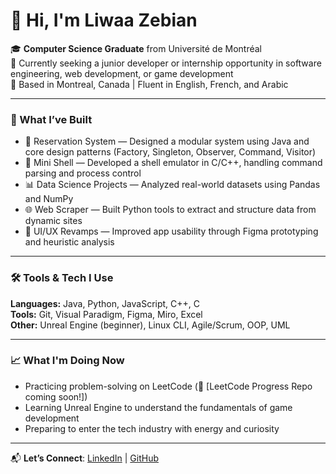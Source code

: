 # 👋 Hi, I'm Liwaa Zebian

🎓 **Computer Science Graduate** from Université de Montréal  
💼 Currently seeking a junior developer or internship opportunity in software engineering, web development, or game development  
📍 Based in Montreal, Canada | Fluent in English, French, and Arabic

---

### 🚀 What I’ve Built
- 🧩 Reservation System — Designed a modular system using Java and core design patterns (Factory, Singleton, Observer, Command, Visitor)
- 🐚 Mini Shell — Developed a shell emulator in C/C++, handling command parsing and process control
- 📊 Data Science Projects — Analyzed real-world datasets using Pandas and NumPy
- 🌐 Web Scraper — Built Python tools to extract and structure data from dynamic sites
- 🎨 UI/UX Revamps — Improved app usability through Figma prototyping and heuristic analysis

---

### 🛠️ Tools & Tech I Use
**Languages:** Java, Python, JavaScript, C++, C  
**Tools:** Git, Visual Paradigm, Figma, Miro, Excel  
**Other:** Unreal Engine (beginner), Linux CLI, Agile/Scrum, OOP, UML

---

### 📈 What I'm Doing Now
- Practicing problem-solving on LeetCode (📂 [LeetCode Progress Repo coming soon!])
- Learning Unreal Engine to understand the fundamentals of game development
- Preparing to enter the tech industry with energy and curiosity

---

📬 **Let’s Connect**: [LinkedIn](https://www.linkedin.com/in/liwaazebian/) | [GitHub](https://github.com/Liwaaz03)
